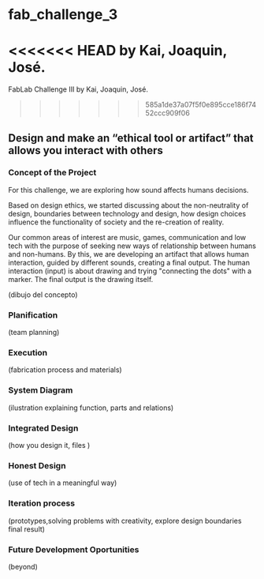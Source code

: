 # fab_challenge_3
<<<<<<< HEAD
by Kai, Joaquin, José.
=======
FabLab Challenge III by Kai, Joaquin, José.
>>>>>>> 585a1de37a07f5f0e895cce186f7452ccc909f06

## Design and make an “ethical tool or artifact” that allows you interact with others

### Concept of the Project 

For this challenge, we are exploring how sound affects humans decisions. 

Based on design ethics, we started discussing about the non-neutrality of design, boundaries between technology and design, how design choices influence the functionality of society and the re-creation of reality.

Our common areas of interest are music, games, communication and low tech with the purpose of seeking new ways of relationship between humans and non-humans.  By this, we are developing an artifact that allows human interaction, guided by different sounds, creating a final output. The human interaction (input) is about drawing and trying "connecting the dots" with a marker. The final output is the drawing itself.

(dibujo del concepto)


### Planification
(team planning)
### Execution
(fabrication process and materials)
### System Diagram 
(ilustration explaining function, parts and relations)
### Integrated Design 
(how you design it, files )
### Honest Design
(use of tech in a meaningful way)
### Iteration process
(prototypes,solving problems with creativity, explore design boundaries final result)
### Future Development Oportunities
(beyond)


